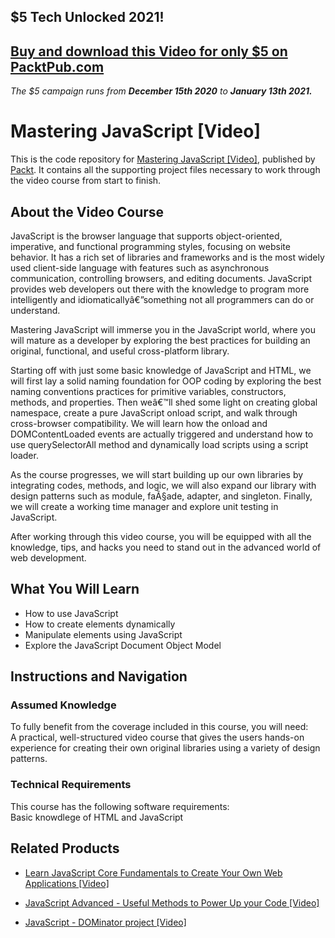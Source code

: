 ## $5 Tech Unlocked 2021!
[Buy and download this Video for only $5 on PacktPub.com](https://www.packtpub.com/product/mastering-javascript-video/9781784391348)
-----
*The $5 campaign         runs from __December 15th 2020__ to __January 13th 2021.__*

# Mastering JavaScript [Video]
This is the code repository for [Mastering JavaScript [Video]](https://www.packtpub.com/web-development/mastering-javascript-video?utm_source=github&utm_medium=repository&utm_campaign=9781784391348), published by [Packt](https://www.packtpub.com/?utm_source=github). It contains all the supporting project files necessary to work through the video course from start to finish.
## About the Video Course
JavaScript is the browser language that supports object-oriented, imperative, and functional programming styles, focusing on website behavior. It has a rich set of libraries and frameworks and is the most widely used client-side language with features such as asynchronous communication, controlling browsers, and editing documents. JavaScript provides web developers out there with the knowledge to program more intelligently and idiomaticallyâ€”something not all programmers can do or understand.

Mastering JavaScript will immerse you in the JavaScript world, where you will mature as a developer by exploring the best practices for building an original, functional, and useful cross-platform library.

Starting off with just some basic knowledge of JavaScript and HTML, we will first lay a solid naming foundation for OOP coding by exploring the best naming conventions practices for primitive variables, constructors, methods, and properties. Then weâ€™ll shed some light on creating global namespace, create a pure JavaScript onload script, and walk through cross-browser compatibility. We will learn how the onload and DOMContentLoaded events are actually triggered and understand how to use querySelectorAll method and dynamically load scripts using a script loader.

As the course progresses, we will start building up our own libraries by integrating codes, methods, and logic, we will also expand our library with design patterns such as module, faÃ§ade, adapter, and singleton. Finally, we will create a working time manager and explore unit testing in JavaScript.

After working through this video course, you will be equipped with all the knowledge, tips, and hacks you need to stand out in the advanced world of web development.

<H2>What You Will Learn</H2>
<DIV class=book-info-will-learn-text>
<UL>
<LI>How to use JavaScript 
<LI>How to create elements dynamically 
<LI>Manipulate elements using JavaScript 
<LI>Explore the JavaScript Document Object Model </LI></UL></DIV>

## Instructions and Navigation
### Assumed Knowledge
To fully benefit from the coverage included in this course, you will need:<br/>
A practical, well-structured video course that gives the users hands-on experience for creating their own original libraries using a variety of design patterns.
### Technical Requirements
This course has the following software requirements:<br/>
Basic knowdlege of HTML and JavaScript

## Related Products
* [Learn JavaScript Core Fundamentals to Create Your Own Web Applications [Video]](https://www.packtpub.com/application-development/learn-javascript-core-fundamentals-create-your-own-web-applications-video?utm_source=github&utm_medium=repository&utm_campaign=9781838824754)

* [JavaScript Advanced - Useful Methods to Power Up your Code [Video]](https://www.packtpub.com/application-development/javascript-advanced-useful-methods-power-your-code-video?utm_source=github&utm_medium=repository&utm_campaign=9781838826987)

* [JavaScript - DOMinator project [Video]](https://www.packtpub.com/web-development/javascript-dominator-project-video?utm_source=github&utm_medium=repository&utm_campaign=9781838820749)

